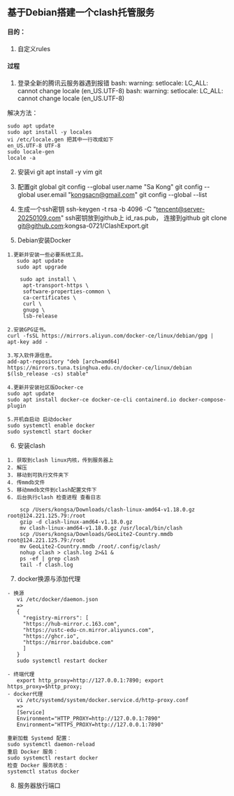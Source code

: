 ## 基于Debian搭建一个clash托管服务

#### 目的：

1. 自定义rules

#### 过程

1. 登录全新的腾讯云服务器遇到报错
   bash: warning: setlocale: LC_ALL: cannot change locale (en_US.UTF-8)
   bash: warning: setlocale: LC_ALL: cannot change locale (en_US.UTF-8)

解决方法：

```
sudo apt update
sudo apt install -y locales
vi /etc/locale.gen 把其中一行改成如下
en_US.UTF-8 UTF-8
sudo locale-gen
locale -a
```

2. 安装vi git
   apt install -y vim git

3. 配置git global
   git config --global user.name "Sa Kong"
   git config --global user.email "kongsacn@gmail.com"
   git config --global --list

4. 生成一个ssh密钥
   ssh-keygen -t rsa -b 4096 -C "tencent@server-20250109.com"
   ssh密钥放到github上 id_ras.pub， 连接到github
   git clone git@github.com:kongsa-0721/ClashExport.git

5. Debian安装Docker

```
1.更新并安装一些必要系统工具。
   sudo apt update
   sudo apt upgrade

    sudo apt install \
     apt-transport-https \
     software-properties-common \
     ca-certificates \
     curl \
     gnupg \
     lsb-release

2.安装GPG证书。
curl -fsSL https://mirrors.aliyun.com/docker-ce/linux/debian/gpg | apt-key add -

3.写入软件源信息。
add-apt-repository "deb [arch=amd64] https://mirrors.tuna.tsinghua.edu.cn/docker-ce/linux/debian $(lsb_release -cs) stable"

4.更新并安装社区版Docker-ce
sudo apt update
sudo apt install docker-ce docker-ce-cli containerd.io docker-compose-plugin

5.开机自启动 启动docker
sudo systemctl enable docker
sudo systemctl start docker
```

6. 安装clash

```
1. 获取到clash linux内核，传到服务器上
2. 解压
3. 移动到可执行文件夹下
4. 传mmdb文件
5. 移动mmdb文件到clash配置文件下
6. 后台执行clash 检查进程 查看日志

    scp /Users/kongsa/Downloads/clash-linux-amd64-v1.18.0.gz root@124.221.125.79:/root
    gzip -d clash-linux-amd64-v1.18.0.gz
    mv clash-linux-amd64-v1.18.0.gz /usr/local/bin/clash
    scp /Users/kongsa/Downloads/GeoLite2-Country.mmdb root@124.221.125.79:/root
    mv GeoLite2-Country.mmdb /root/.config/clash/
    nohup clash > clash.log 2>&1 &
    ps -ef | grep clash
    tail -f clash.log
```

7. docker换源与添加代理

```
- 换源
   vi /etc/docker/daemon.json
   =>
   {
     "registry-mirrors": [
     "https://hub-mirror.c.163.com",
     "https://ustc-edu-cn.mirror.aliyuncs.com",
     "https://ghcr.io",
     "https://mirror.baidubce.com"
     ]
   }
   sudo systemctl restart docker

- 终端代理
   export http_proxy=http://127.0.0.1:7890; export https_proxy=$http_proxy;
- docker代理
   vi /etc/systemd/system/docker.service.d/http-proxy.conf
   =>
   [Service]
   Environment="HTTP_PROXY=http://127.0.0.1:7890"
   Environment="HTTPS_PROXY=http://127.0.0.1:7890"

重新加载 Systemd 配置：
sudo systemctl daemon-reload
重启 Docker 服务：
sudo systemctl restart docker
检查 Docker 服务状态：
systemctl status docker
```

8. 服务器放行端口
